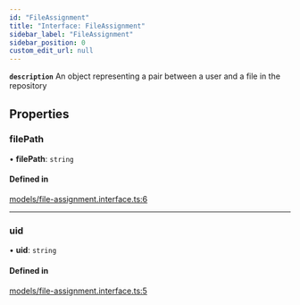 ```yaml
---
id: "FileAssignment"
title: "Interface: FileAssignment"
sidebar_label: "FileAssignment"
sidebar_position: 0
custom_edit_url: null
---
```


**`description`** An object representing a pair between a user and a file in the repository

## Properties

### filePath

• **filePath**: `string`

#### Defined in

[models/file-assignment.interface.ts:6](https://github.com/agentender/code-rub/blob/main/packages/core/src/models/file-assignment.interface.ts#L6)

___

### uid

• **uid**: `string`

#### Defined in

[models/file-assignment.interface.ts:5](https://github.com/agentender/code-rub/blob/main/packages/core/src/models/file-assignment.interface.ts#L5)

